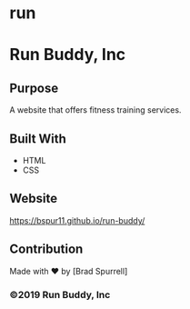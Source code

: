 # run
# Run Buddy, Inc

## Purpose
A website that offers fitness training services. 

## Built With
* HTML
* CSS

## Website
https://bspur11.github.io/run-buddy/

## Contribution
Made with ❤️ by [Brad Spurrell]

### ©️2019 Run Buddy, Inc 
